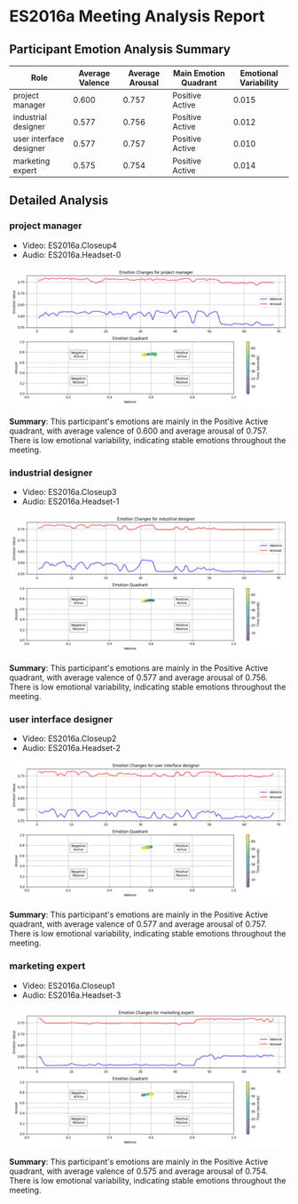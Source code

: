 # ES2016a Meeting Analysis Report

## Participant Emotion Analysis Summary

| Role | Average Valence | Average Arousal | Main Emotion Quadrant | Emotional Variability |
|------|----------------|-----------------|----------------------|----------------------|
| project manager | 0.600 | 0.757 | Positive Active | 0.015 |
| industrial designer | 0.577 | 0.756 | Positive Active | 0.012 |
| user interface designer | 0.577 | 0.757 | Positive Active | 0.010 |
| marketing expert | 0.575 | 0.754 | Positive Active | 0.014 |

## Detailed Analysis

### project manager

- Video: ES2016a.Closeup4
- Audio: ES2016a.Headset-0

![Emotion Changes](ES2016a.Closeup4_ES2016a.Headset-0_emotions.png)

**Summary**: This participant's emotions are mainly in the Positive Active quadrant, with average valence of 0.600 and average arousal of 0.757. There is low emotional variability, indicating stable emotions throughout the meeting.

### industrial designer

- Video: ES2016a.Closeup3
- Audio: ES2016a.Headset-1

![Emotion Changes](ES2016a.Closeup3_ES2016a.Headset-1_emotions.png)

**Summary**: This participant's emotions are mainly in the Positive Active quadrant, with average valence of 0.577 and average arousal of 0.756. There is low emotional variability, indicating stable emotions throughout the meeting.

### user interface designer

- Video: ES2016a.Closeup2
- Audio: ES2016a.Headset-2

![Emotion Changes](ES2016a.Closeup2_ES2016a.Headset-2_emotions.png)

**Summary**: This participant's emotions are mainly in the Positive Active quadrant, with average valence of 0.577 and average arousal of 0.757. There is low emotional variability, indicating stable emotions throughout the meeting.

### marketing expert

- Video: ES2016a.Closeup1
- Audio: ES2016a.Headset-3

![Emotion Changes](ES2016a.Closeup1_ES2016a.Headset-3_emotions.png)

**Summary**: This participant's emotions are mainly in the Positive Active quadrant, with average valence of 0.575 and average arousal of 0.754. There is low emotional variability, indicating stable emotions throughout the meeting.

